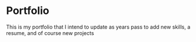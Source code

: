 # Portfolio
This is my portfolio that I intend to update as years pass to add new skills, a resume, and of course new projects
